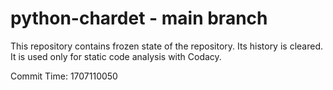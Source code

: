 # python-chardet - main branch

This repository contains frozen state of the repository.
Its history is cleared. It is used only for static code
analysis with Codacy.

Commit Time: 1707110050